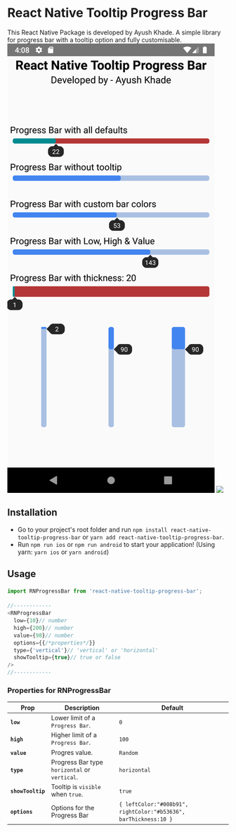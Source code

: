 # React Native Tooltip Progress Bar

This React Native Package is developed by Ayush Khade. A simple library for progress bar with a tooltip option and fully customisable.
![Demo](./Screenshot_1695249524.png)
<img src='./a.jpg' width='200'>
## Installation

- Go to your project's root folder and run `npm install react-native-tooltip-progress-bar` or `yarn add react-native-tooltip-progress-bar`.
- Run `npm run ios` or `npm run android` to start your application!
(Using yarn: `yarn ios` or `yarn android`)

## Usage

```js
import RNProgressBar from 'react-native-tooltip-progress-bar';

//------------
<RNProgressBar
  low={10}// number 
  high={200}// number
  value={98}// number
  options={{/*properties*/}}
  type={'vertical'}// 'vertical' or 'horizontal'
  showTooltip={true}// true or false
/>
//------------

```

### Properties for RNProgressBar

| Prop                                 | Description                                                                  | Default                |
| ------------------------------------ | ---------------------------------------------------------------------------- | ---------------------- |
| **`low`**                            | Lower limit of a `Progress Bar`.                                             | `0`                    |
| **`high`**                           | Higher limit of a `Progress Bar`.                                            | `100`                  |
| **`value`**                          | Progres value.                                                               | `Random`               |
| **`type`**                           | Progress Bar type `horizontal` or `vertical`.                                | `horizontal`           |
| **`showTooltip`**                    | Tooltip is `visible` when `true`.                                            | `true`                 |
| **`options`**                        | Options for the Progress Bar                                                 | `{ leftColor:"#008b91", rightColor:"#b53636", barThickness:10 }` |

